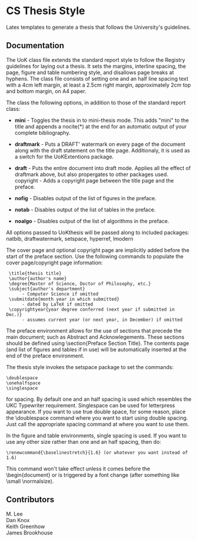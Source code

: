 # CS Thesis Style

Latex templates to generate a thesis that follows the University's guidelines.

## Documentation

 The UoK class file extends the standard report style to follow the Registry
 guidelines for laying out a thesis. It sets the margins, interline spacing,
 the page, figure and table numbering style, and disallows page breaks at
 hyphens. The class file consists of setting one and an half line spacing text
 with a 4cm left margin, at least a 2.5cm right margin, approximately 2cm top
 and bottom margin, on A4 paper.
 
 The class the following options, in addition to those of the standard report
 class:

* __mini__ - Toggles the thesis in to mini-thesis mode. This adds "mini" to the
title and appends a nocite(*) at the end for an automatic output of
your complete bibliography.
    
* __draftmark__ - Puts a DRAFT' watermark on every page of the document along
with the draft statement on the title page. Additionaly, it
is used as a switch for the UoKExtentions package.
    
* __draft__ - Puts the entire document into draft mode. Applies all the effect
of draftmark above, but also propergates to other packages used.
copyright - Adds a copyright page between the title page and the preface.
    
* __nofig__ - Disables output of the list of figures in the preface.
    
* __notab__ - Disables output of the list of tables in the preface.
    
* __noalgo__ - Disables output of the list of algorithms in the preface.
 
 All options passed to UoKthesis will be passed along to included packages:
natbib, draftwatermark, setspace, hyperref, lmodern

 The cover page and optional copyright page are implicitly added before the
 start of the preface section. Use the following commands to populate the 
 cover page/copyright page information:

     \title{thesis title}
     \author{author's name} 
     \degree{Master of Science, Doctor of Philosophy, etc.} 
     \subject{author's department}
          - Computer Science if omitted 
     \submitdate{month year in which submitted}
          - dated by LaTeX if omitted 
     \copyrightyear{year degree conferred (next year if submitted in Dec.)}
          - assumes current year (or next year, in December) if omitted 
 
 The preface environment allows for the use of sections that precede the main
 document; such as Abstract and  Acknowlegements. These sections should be
 defined using \section{Preface Section Title}. The contents page (and list of
 figures and tables if in use) will be automatically inserted at the end of the
 preface environment.

 The thesis style invokes the setspace package to set the commands:   

    \doublespace   
    \onehalfspace   
    \singlespace  
 for spacing. By default one and an half spacing is used which resembles the
 UKC Typewriter requirement. Singlespace can be used for letterpress
 appearance. If you want to use true double space, for some reason, place the
 \doublespace command where you want to start using double spacing. Just call
 the appropriate spacing command at where you want to use them.
 
 In the figure and table environments, single spacing is used. If you want to
 use any other size rather than one and an half spacing, then do:

 	\renewcommand{\baselinestretch}{1.6} (or whatever you want instead of 1.6)
 This command won't take effect unless it comes before the \begin{document} or
 is triggered by a font change (after something like \small \normalsize).

 ## Contributors
 M. Lee   
 Dan Knox   
 Keith Greenhow    
 James Brookhouse    